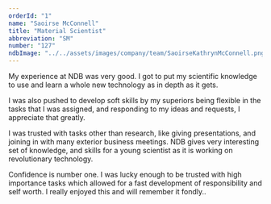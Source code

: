 ```yaml
---
orderId: "1"
name: "Saoirse McConnell"
title: "Material Scientist"
abbreviation: "SM"
number: "127"
ndbImage: "../../assets/images/company/team/SaoirseKathrynMcConnell.png"
---
```


<p class="intern-quote">
My experience at NDB was very good. I got to put my scientific knowledge to use and learn a whole new technology as in depth as it gets.
</p>

<p class="intern-quote">
I was also pushed to develop soft skills by my superiors being flexible in the tasks that I was assigned, and responding to my ideas and requests, I appreciate that greatly.
</p>

<p class="intern-quote">
I was trusted with tasks other than research, like giving presentations, and joining in with many exterior business meetings. NDB gives very interesting set of knowledge, and skills for a young scientist as it is working on revolutionary technology.
</p>

<p class="intern-quote">
Confidence is number one. I was lucky enough to be trusted with high importance tasks which allowed for a fast development of responsibility and self worth. I really enjoyed this and will remember it fondly..
</p>
